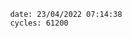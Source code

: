 

                date: 23/04/2022 07:14:38
                cycles: 61200

                         